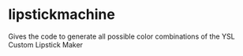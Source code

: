 # lipstickmachine
Gives the code to generate all possible color combinations of the YSL Custom Lipstick Maker

